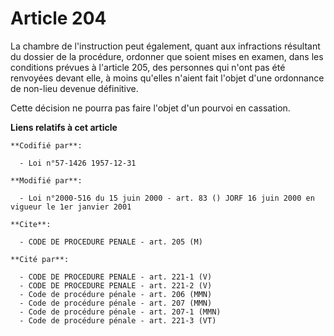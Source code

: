 # Article 204

La chambre de l'instruction peut également, quant aux infractions résultant du dossier de la procédure, ordonner que soient
mises en examen, dans les conditions prévues à l'article 205, des personnes qui n'ont pas été renvoyées devant elle, à moins
qu'elles n'aient fait l'objet d'une ordonnance de non-lieu devenue définitive.

Cette décision ne pourra pas faire l'objet d'un pourvoi en cassation.

**Liens relatifs à cet article**

	**Codifié par**:

	  - Loi n°57-1426 1957-12-31

	**Modifié par**:

	  - Loi n°2000-516 du 15 juin 2000 - art. 83 () JORF 16 juin 2000 en vigueur le 1er janvier 2001

	**Cite**:

	  - CODE DE PROCEDURE PENALE - art. 205 (M)

	**Cité par**:

	  - CODE DE PROCEDURE PENALE - art. 221-1 (V)
	  - CODE DE PROCEDURE PENALE - art. 221-2 (V)
	  - Code de procédure pénale - art. 206 (MMN)
	  - Code de procédure pénale - art. 207 (MMN)
	  - Code de procédure pénale - art. 207-1 (MMN)
	  - Code de procédure pénale - art. 221-3 (VT)
